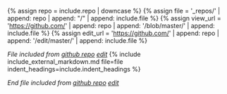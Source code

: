 
{% assign repo = include.repo | downcase %}
{% assign file = '_repos/' | append: repo | append: "/" | append: include.file %} 
{% assign view_url = 'https://github.com/' | append: repo | append: '/blob/master/' | append: include.file %}
{% assign edit_url = 'https://github.com/' | append: repo | append: '/edit/master/' | append: include.file %}

*File included from [github repo]({{view_url}}) [edit]({{edit_url}})*
{% include include_external_markdown.md  file=file indent_headings=include.indent_headings %}

*End file included from [github repo]({{view_url}}) [edit]({{edit_url}})*
